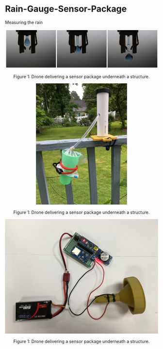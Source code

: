 # Rain-Gauge-Sensor-Package
Measuring the rain






<p align="center">
<img src="images/waterdrop.png" alt="drawing" width="600"/>
</p>
<p align="center">
Figure 1: Drone delivering a sensor package underneath a structure.
</p>


<p align="center">
<img src="images/IMG_6939 2.JPG" alt="drawing" width="300"/>
</p>
<p align="center">
Figure 1: Drone delivering a sensor package underneath a structure.
</p>

<p align="center">
<img src="images/IMG_7164.JPG" alt="drawing" width="600"/>
</p>
<p align="center">
Figure 1: Drone delivering a sensor package underneath a structure.
</p>

